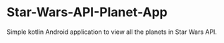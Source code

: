 # Star-Wars-API-Planet-App
Simple kotlin Android application to view all the planets in Star Wars API.
